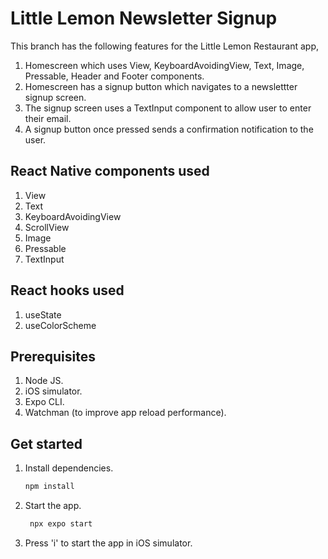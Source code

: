 # Little Lemon Newsletter Signup
This branch has the following features for the Little Lemon Restaurant app,
1. Homescreen which uses View, KeyboardAvoidingView, Text, Image, Pressable, Header and Footer components.
2. Homescreen has a signup button which navigates to a newslettter signup screen.
3. The signup screen uses a TextInput component to allow user to enter their email.
4. A signup button once pressed sends a confirmation notification to the user.

## React Native components used
1. View
2. Text
3. KeyboardAvoidingView
4. ScrollView
5. Image
6. Pressable
7. TextInput

## React hooks used
1. useState
2. useColorScheme

## Prerequisites
1. Node JS.
2. iOS simulator.
3. Expo CLI.
4. Watchman (to improve app reload performance).

## Get started
1. Install dependencies.

   ```bash
   npm install
   ```

2. Start the app.

   ```bash
    npx expo start
   ```

3. Press 'i' to start the app in iOS simulator.
